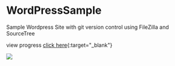 # WordPressSample
Sample Wordpress Site with git version control using FileZilla and SourceTree

view progress [click here](http://www.countryboycreations.com/wordpress/){:target="_blank"}

![](http://www.countryboycreations.com/wordpress/wp-content/themes/alpha-store/screenshot.png)


